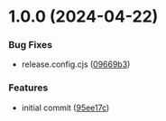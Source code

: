 # 1.0.0 (2024-04-22)


### Bug Fixes

* release.config.cjs ([09669b3](https://github.com/Sk3ll/test-release/commit/09669b337c9d0d8ebfe0c3d72fbdf4599732cf74))


### Features

* initial commit ([95ee17c](https://github.com/Sk3ll/test-release/commit/95ee17ca57965e8c947bcb6534a7ba42f3f6ae5f))
